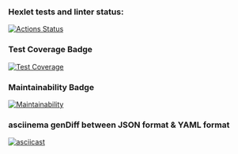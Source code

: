 ### Hexlet tests and linter status:
[![Actions Status](https://github.com/novapc74/php-project-lvl2/workflows/hexlet-check/badge.svg)](https://github.com/novapc74/php-project-lvl2/actions)

### Test Coverage Badge
[![Test Coverage](https://api.codeclimate.com/v1/badges/9387af61c0635b0d20f5/test_coverage)](https://codeclimate.com/github/novapc74/php-project-lvl2/test_coverage)

### Maintainability Badge
[![Maintainability](https://api.codeclimate.com/v1/badges/9387af61c0635b0d20f5/maintainability)](https://codeclimate.com/github/novapc74/php-project-lvl2/maintainability)

### asciinema genDiff between JSON format & YAML format
[![asciicast](https://asciinema.org/a/94hWSKs57AhamZFeDY6mVMasV.svg)](https://asciinema.org/a/94hWSKs57AhamZFeDY6mVMasV)
